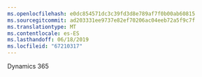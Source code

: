 ```yaml
---
ms.openlocfilehash: e0dc854571dc3c39fd3d8e789af7f0b00ab60815
ms.sourcegitcommit: ad203331ee9737e82ef70206ac04eeb72a5f9c7f
ms.translationtype: MT
ms.contentlocale: es-ES
ms.lasthandoff: 06/18/2019
ms.locfileid: "67210317"
---
```

Dynamics 365